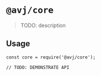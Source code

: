 # `@avj/core`

> TODO: description

## Usage

```
const core = require('@avj/core');

// TODO: DEMONSTRATE API
```
